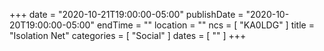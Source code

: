 +++
date = "2020-10-21T19:00:00-05:00"
publishDate = "2020-10-20T19:00:00-05:00"
endTime = ""
location = ""
ncs = [ "KA0LDG" ]
title = "Isolation Net"
categories = [ "Social" ]
dates = [ "" ]
+++
